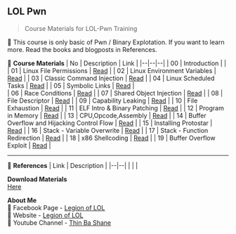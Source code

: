 ## LOL Pwn

> Course Materials for LOL-Pwn Training 

:100: This course is only basic of Pwn / Binary Explotation. If you want to learn more. Read the books and blogposts in References.

:floppy_disk: **Course Materials**
| No | Description | Link |
|--|--|--|
| 00 | Introduction |  |
| 01 | Linux File Permissions | [Read](https://github.com/LunaM00n/LOL-Pwn/blob/master/Notes/01.Linux_File_Permissions.md) |
| 02 | Linux Environment Variables | [Read](https://github.com/LunaM00n/LOL-Pwn/blob/master/Notes/02.Linux_Environment_Variables.md) |
| 03 | Classic Command Injection | [Read](https://github.com/LunaM00n/LOL-Pwn/blob/master/Notes/03.Classic_Command_Injection.md) |
| 04 | Linux Scheduled Tasks | [Read](https://github.com/LunaM00n/LOL-Pwn/blob/master/Notes/04.Linux%20Scheduled%20Tasks.md) |
| 05 | Symbolic Links | [Read](https://github.com/LunaM00n/LOL-Pwn/blob/master/Notes/05.Symbolic_Link.md) |  
| 06 | Race Conditions | [Read](https://github.com/LunaM00n/LOL-Pwn/blob/master/Notes/06.Race_Conditions.md) |
| 07 | Shared Object Injection | [Read](https://github.com/LunaM00n/LOL-Pwn/blob/master/Notes/07.Shared_Library_Object_Injection.md) |
| 08 | File Descriptor | [Read](https://github.com/LunaM00n/LOL-Pwn/blob/master/Notes/08.File_Descriptors.md) |
| 09 | Capability Leaking | [Read](https://github.com/LunaM00n/LOL-Pwn/blob/master/Notes/09.Capabality_Leaking.md) |
| 10 | File Exhaustion | [Read](https://github.com/LunaM00n/LOL-Pwn/blob/master/Notes/10.File_Exhaustion.md) |
| 11 | ELF Intro & Binary Patching | [Read](https://github.com/LunaM00n/LOL-Pwn/blob/master/Notes/11.ELF_intro_and_Binary_Patching.md) |
| 12 | Program in Memory | [Read](https://github.com/LunaM00n/LOL-Pwn/blob/master/Notes/12.the_program_in_memory.md) |
| 13 | CPU,Opcode,Assembly | [Read](https://github.com/LunaM00n/LOL-Pwn/blob/master/Notes/13.CPU_Opcode_Assembly.md) |
| 14 | Buffer Overflow and Hijacking Control Flow | [Read](https://github.com/LunaM00n/LOL-Pwn/blob/master/Notes/14.Buffer_Overflow_and_Hijack_CF.md) |
| 15 | Installing Protostar | [Read](https://github.com/LunaM00n/LOL-Pwn/blob/master/Notes/15.Setting_up_Labs.md) |
| 16 | Stack - Variable Overwrite | [Read](https://github.com/LunaM00n/LOL-Pwn/blob/master/Notes/16.Stack_Variable_Overwrite.md) |
| 17 | Stack - Function Redirection | [Read](https://github.com/LunaM00n/LOL-Pwn/blob/master/Notes/17.Stack_Function_Redirection.md) |
| 18 | x86 Shellcoding | [Read](https://github.com/LunaM00n/LOL-Pwn/blob/master/Notes/18.x86_Shellcoding.md) |
| 19 | Buffer Overflow Exploit | [Read](https://github.com/LunaM00n/LOL-Pwn/blob/master/Notes/19.Buffer_Overflow_Exploit.md) |

---
 
:book: **References**
| Link | Description |
|--|--|
|  |  |

**Download Materials**  
[ Here ](https://github.com/LunaM00n/LOL-Pwn/blob/master/Notes/download_materials.md)

**About Me**  
:jack_o_lantern: Facebook Page - [Legion of LOL](https://web.facebook.com/lolsecmm/)  
:jack_o_lantern: Website - [Legion of LOL](http://location-href.com/)  
:jack_o_lantern: Youtube Channel - [Thin Ba Shane](https://www.youtube.com/channel/UCQm58nOLArHOfC5dF9zCxHg)  
